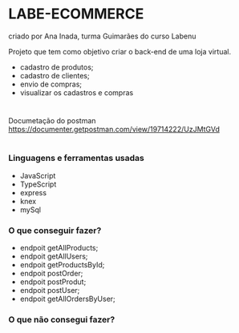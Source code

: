 # LABE-ECOMMERCE

criado por Ana Inada, turma Guimarães do curso Labenu

Projeto que tem como objetivo criar o back-end de uma loja virtual.

- cadastro de produtos;
- cadastro de clientes;
- envio de compras;
- visualizar os cadastros e compras

#

Documetação do postman
https://documenter.getpostman.com/view/19714222/UzJMtGVd

#

### Linguagens e ferramentas usadas

- JavaScript
- TypeScript
- express
- knex
- mySql

### O que conseguir fazer?

- endpoit getAllProducts;
- endpoit getAllUsers;
- endpoit getProductsById;
- endpoit postOrder;
- endpoit postProdut;
- endpoit postUser;
- endpoit getAllOrdersByUser;

### O que não consegui fazer?
